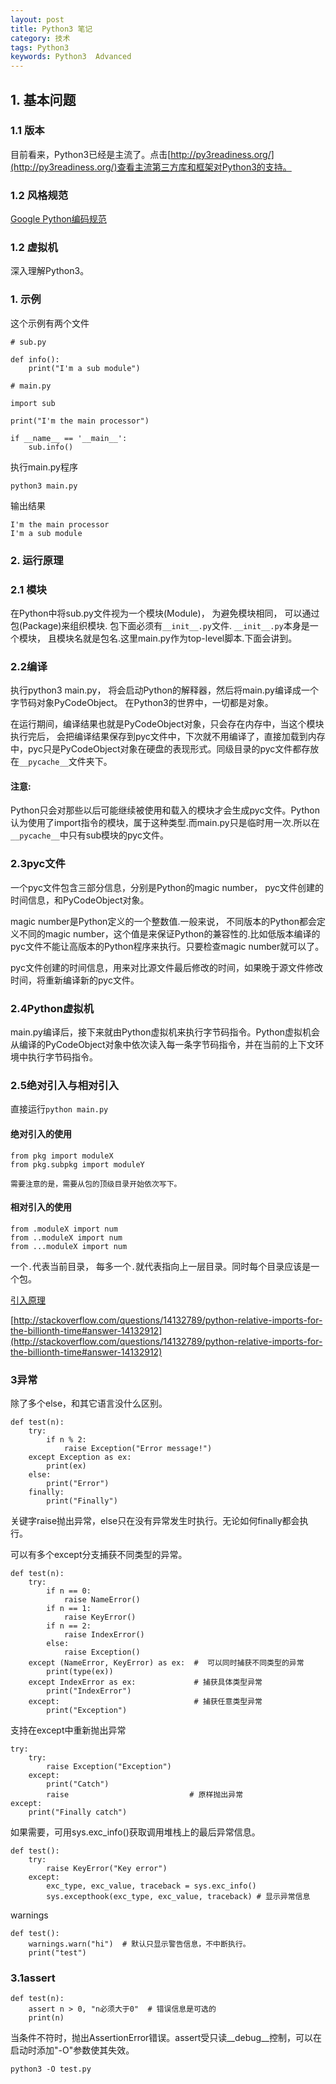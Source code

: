 ```yaml
---
layout: post
title: Python3 笔记
category: 技术
tags: Python3
keywords: Python3  Advanced
---
```


## 1. 基本问题

### 1.1 版本

目前看来，Python3已经是主流了。点击[http://py3readiness.org/](http://py3readiness.org/)查看主流第三方库和框架对Python3的支持。

### 1.2 风格规范

[Google Python编码规范](http://zh-google-styleguide.readthedocs.io/en/latest/google-python-styleguide/python_style_rules/)

### 1.2 虚拟机

深入理解Python3。

### 1. 示例

这个示例有两个文件
```
# sub.py

def info():
    print("I'm a sub module")

```

```
# main.py

import sub

print("I'm the main processor")

if __name__ == '__main__':
    sub.info()

```

执行main.py程序
```
python3 main.py

```

输出结果

```
I'm the main processor
I'm a sub module
```

### 2. 运行原理

### 2.1 模块

在Python中将sub.py文件视为一个模块(Module)， 为避免模块相同， 可以通过包(Package)来组织模块. 包下面必须有`__init__.py`文件. `__init__.py`本身是一个模块， 且模块名就是包名.这里main.py作为top-level脚本.下面会讲到。

### 2.2编译

执行python3 main.py， 将会启动Python的解释器，然后将main.py编译成一个字节码对象PyCodeObject。 在Python3的世界中，一切都是对象。

在运行期间，编译结果也就是PyCodeObject对象，只会存在内存中，当这个模块执行完后， 会把编译结果保存到pyc文件中，下次就不用编译了，直接加载到内存中，pyc只是PyCodeObject对象在硬盘的表现形式。同级目录的pyc文件都存放在`__pycache__`文件夹下。

#### 注意:
Python只会对那些以后可能继续被使用和载入的模块才会生成pyc文件。Python认为使用了import指令的模块，属于这种类型.而main.py只是临时用一次.所以在`__pycache__`中只有sub模块的pyc文件。

### 2.3pyc文件

一个pyc文件包含三部分信息，分别是Python的magic number， pyc文件创建的时间信息，和PyCodeObject对象。

magic number是Python定义的一个整数值.一般来说， 不同版本的Python都会定义不同的magic number，这个值是来保证Python的兼容性的.比如低版本编译的pyc文件不能让高版本的Python程序来执行。只要检查magic number就可以了。

pyc文件创建的时间信息，用来对比源文件最后修改的时间，如果晚于源文件修改时间，将重新编译新的pyc文件。

### 2.4Python虚拟机

main.py编译后，接下来就由Python虚拟机来执行字节码指令。Python虚拟机会从编译的PyCodeObject对象中依次读入每一条字节码指令，并在当前的上下文环境中执行字节码指令。

### 2.5绝对引入与相对引入

直接运行`python main.py`

#### 绝对引入的使用

    from pkg import moduleX
    from pkg.subpkg import moduleY

    需要注意的是，需要从包的顶级目录开始依次写下。

#### 相对引入的使用

    from .moduleX import num
    from ..moduleX import num
    from ...moduleX import num

   一个`.`代表当前目录， 每多一个`.`就代表指向上一层目录。同时每个目录应该是一个包。

[引入原理](https://laike9m.com/blog/pythonxiang-dui-dao-ru-ji-zhi-xiang-jie,60/)

[http://stackoverflow.com/questions/14132789/python-relative-imports-for-the-billionth-time#answer-14132912](http://stackoverflow.com/questions/14132789/python-relative-imports-for-the-billionth-time#answer-14132912)


### 3异常

除了多个else，和其它语言没什么区别。
```
def test(n):
    try:
        if n % 2:
            raise Exception("Error message!")
    except Exception as ex:
        print(ex)
    else:
        print("Error")
    finally:
        print("Finally")
```
关键字raise抛出异常，else只在没有异常发生时执行。无论如何finally都会执行。

可以有多个except分支捕获不同类型的异常。
```
def test(n):
    try:
        if n == 0:
            raise NameError()
        if n == 1:
            raise KeyError()
        if n == 2:
            raise IndexError()
        else:
            raise Exception()
    except (NameError, KeyError) as ex:  #  可以同时捕获不同类型的异常
        print(type(ex))
    except IndexError as ex:             # 捕获具体类型异常
        print("IndexError")
    except:                              # 捕获任意类型异常
        print("Exception")
```

支持在except中重新抛出异常
```
try:
    try:
        raise Exception("Exception")
    except:
        print("Catch")
        raise                           # 原样抛出异常
except:
    print("Finally catch")
```

如果需要，可用sys.exc_info()获取调用堆栈上的最后异常信息。
```
def test():
    try:
        raise KeyError("Key error")
    except:
        exc_type, exc_value, traceback = sys.exc_info()
        sys.excepthook(exc_type, exc_value, traceback) # 显示异常信息
```

warnings
```
def test():
    warnings.warn("hi")  # 默认只显示警告信息，不中断执行。
    print("test")
```
### 3.1assert

```
def test(n):
    assert n > 0, "n必须大于0"  # 错误信息是可选的
    print(n)
```
当条件不符时，抛出AssertionError错误。assert受只读__debug__控制，可以在启动时添加"-O"参数使其失效。
```
python3 -O test.py
```

